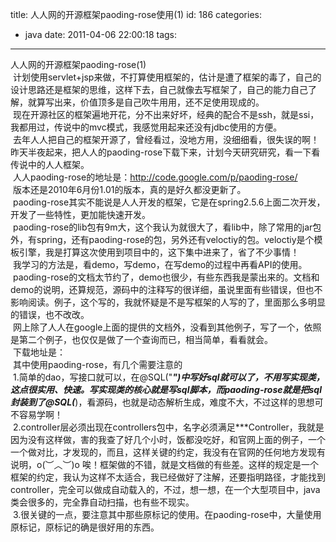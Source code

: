 title: 人人网的开源框架paoding-rose使用(1)
id: 186
categories:
  - java
date: 2011-04-06 22:00:18
tags:
---

人人网的开源框架paoding-rose(1)
</br>&nbsp;计划使用servlet+jsp来做，不打算使用框架的，估计是遭了框架的毒了，自己的设计思路还是框架的思维，这样下去，自己就像去写框架了，自己的能力自己了解，就算写出来，价值顶多是自己吹牛用用，还不足使用现成的。
</br>&nbsp;现在开源社区的框架遍地开花，分不出来好坏，经典的配合不是ssh，就是ssi，我都用过，传说中的mvc模式，我感觉用起来还没有jdbc使用的方便。
</br>&nbsp;去年人人把自己的框架开源了，曾经看过，没地方用，没细细看，很失误的啊！昨天半夜起来，把人人的paoding-rose下载下来，计划今天研究研究，看一下看传说中的人人框架。
</br>&nbsp;人人paoding-rose的地址是：http://code.google.com/p/paoding-rose/
</br>&nbsp;版本还是2010年6月份1.01的版本，真的是好久都没更新了。
</br>&nbsp;paoding-rose其实不能说是人人开发的框架，它是在spring2.5.6上面二次开发，开发了一些特性，更加能快速开发。
</br>&nbsp;paoding-rose的lib包有9m大，这个我认为就很大了，看lib中，除了常用的jar包外，有spring，还有paoding-rose的包，另外还有veloctiy的包。veloctiy是个模板引擎，我是打算这次使用到项目中的，这下集中进来了，省了不少事情！
</br>&nbsp;我学习的方法是，看demo，写demo，在写demo的过程中再看API的使用。
</br>&nbsp;paoding-rose的文档太节约了，demo也很少，有些东西我是蒙出来的。文档和demo的说明，还算规范，源码中的注释写的很详细，虽说里面有些错误，但也不影响阅读。例子，这个写的，我就怀疑是不是写框架的人写的了，里面那么多明显的错误，也不改改。
</br>&nbsp;网上除了人人在google上面的提供的文档外，没看到其他例子，写了一个，依照是第二个例子，也仅仅是做了一个查询而已，相当简单，看看就会。
</br>&nbsp;下载地址是：
</br>&nbsp;其中使用paoding-rose，有几个需要注意的
</br>&nbsp;1.简单的dao，写接口就可以，在@SQL(&quot;*****&quot;)中写好sql就可以了，不用写实现类，这点很实用、快速。写实现类的核心就是写sql脚本，而paoding-rose就是把sql封装到了@SQL(*****)，看源码，也就是动态解析生成，难度不大，不过这样的思想可不容易学啊！
</br>&nbsp;2.controller层必须出现在controllers包中，名字必须满足***Controller，我就是因为没有这样做，害的我查了好几个小时，饭都没吃好，和官网上面的例子，一个一个做对比，才发现的，而且，这样关键的约定，我没有在官网的任何地方发现有说明，o(︶︿︶)o 唉！框架做的不错，就是文档做的有些差。这样的规定是一个框架的约定，我认为这样不太适合，我已经做好了注解，还要指明路径，才能找到controller，完全可以做成自动载入的，不过，想一想，在一个大型项目中，java类会很多的，完全靠自动扫描，也有些不现实。
</br>&nbsp;3.很关键的一点，要注意其中那些原标记的使用。在paoding-rose中，大量使用原标记，原标记的确是很好用的东西。
</br>&nbsp;